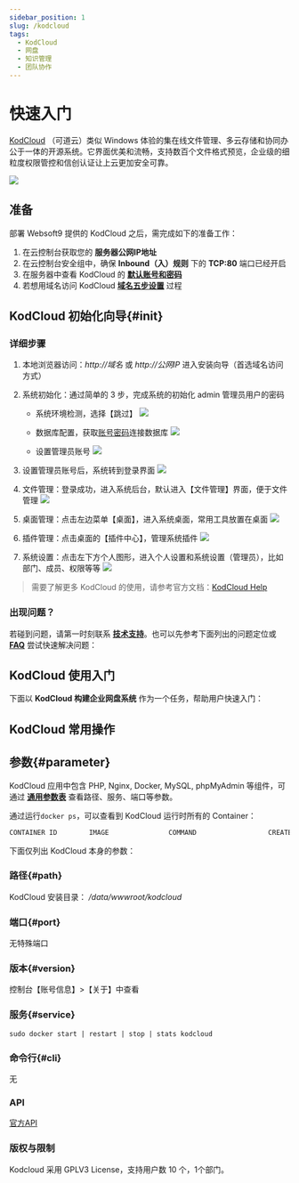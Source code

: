 ```yaml
---
sidebar_position: 1
slug: /kodcloud
tags:
  - KodCloud
  - 网盘
  - 知识管理
  - 团队协作
---
```


# 快速入门

[KodCloud](https://kodcloud.com) （可道云）类似 Windows 体验的集在线文件管理、多云存储和协同办公于一体的开源系统。它界面优美和流畅，支持数百个文件格式预览，企业级的细粒度权限管控和信创认证让上云更加安全可靠。

![](https://libs.websoft9.com/Websoft9/DocsPicture/zh/kodcloud/kodcloud-gui-websoft9.png)

## 准备

部署 Websoft9 提供的 KodCloud 之后，需完成如下的准备工作：

1. 在云控制台获取您的 **服务器公网IP地址** 
2. 在云控制台安全组中，确保 **Inbound（入）规则** 下的 **TCP:80** 端口已经开启
3. 在服务器中查看 KodCloud 的 **[默认账号和密码](./user/credentials)**  
4. 若想用域名访问  KodCloud **[域名五步设置](./administrator/domain_step)** 过程


## KodCloud 初始化向导{#init}

### 详细步骤

1. 本地浏览器访问：*http://域名* 或 *http://公网IP* 进入安装向导（首选域名访问方式）

2. 系统初始化：通过简单的 3 步，完成系统的初始化 admin 管理员用户的密码
    - 系统环境检测，选择【跳过】
    ![](https://libs.websoft9.com/Websoft9/DocsPicture/zh/kodcloud/kodcloud-install1-websoft9.png)
    
    - 数据库配置，获取[账号密码](./user/credentials)连接数据库
    ![](https://libs.websoft9.com/Websoft9/DocsPicture/zh/kodcloud/kodcloud-install2-websoft9.png)
    
    - 设置管理员账号
    ![](https://libs.websoft9.com/Websoft9/DocsPicture/zh/kodcloud/kodcloud-install3-websoft9.png)

3. 设置管理员账号后，系统转到登录界面
    ![](https://libs.websoft9.com/Websoft9/DocsPicture/zh/kodcloud/kodcloud-login-websoft9.png)

4. 文件管理：登录成功，进入系统后台，默认进入【文件管理】界面，便于文件管理
    ![](https://libs.websoft9.com/Websoft9/DocsPicture/zh/kodcloud/kodcloud-file-websoft9.png)

5. 桌面管理：点击左边菜单【桌面】，进入系统桌面，常用工具放置在桌面
    ![](https://libs.websoft9.com/Websoft9/DocsPicture/zh/kodcloud/kodcloud-home-websoft9.png)

6. 插件管理：点击桌面的【插件中心】，管理系统插件
    ![](https://libs.websoft9.com/Websoft9/DocsPicture/zh/kodcloud/kodcloud-plugins-websoft9.png)   

7. 系统设置：点击左下方个人图形，进入个人设置和系统设置（管理员），比如部门、成员、权限等等 
    ![](https://libs.websoft9.com/Websoft9/DocsPicture/zh/kodcloud/kodcloud-system-websoft9.png)


> 需要了解更多 KodCloud 的使用，请参考官方文档：[KodCloud Help](https://kodcloud.com/help/)


### 出现问题？

若碰到问题，请第一时刻联系 **[技术支持](./helpdesk)**。也可以先参考下面列出的问题定位或  **[FAQ](./faq#setup)** 尝试快速解决问题：

## KodCloud 使用入门

下面以 **KodCloud 构建企业网盘系统** 作为一个任务，帮助用户快速入门：


## KodCloud 常用操作

## 参数{#parameter}

KodCloud 应用中包含 PHP, Nginx, Docker, MySQL, phpMyAdmin 等组件，可通过 **[通用参数表](./setup/parameter)** 查看路径、服务、端口等参数。  

通过运行`docker ps`，可以查看到 KodCloud 运行时所有的 Container：

```bash
CONTAINER ID        IMAGE               COMMAND                  CREATED             STATUS              PORTS                                NAMES
```


下面仅列出 KodCloud 本身的参数：

### 路径{#path}

KodCloud 安装目录： */data/wwwroot/kodcloud*  

### 端口{#port}

无特殊端口


### 版本{#version}

控制台【账号信息】>【关于】中查看

### 服务{#service}

```shell
sudo docker start | restart | stop | stats kodcloud
```

### 命令行{#cli}

无

### API

[官方API](https://doc.kodcloud.com/v2/#/)

### 版权与限制

Kodcloud 采用 GPLV3 License，支持用户数 10 个，1个部门。  

